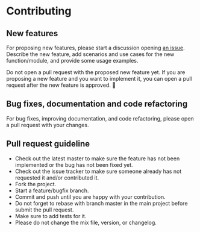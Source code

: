 # Contributing

## New features

For proposing new features, please start a discussion opening [an issue](https://github.com/viodotcom/swagger-markdown/issues).
Describe the new feature, add scenarios and use cases for the new function/module, and provide
some usage examples.

Do not open a pull request with the proposed new feature yet. If you are proposing a new feature
and you want to implement it, you can open a pull request after the new feature is approved. :slightly_smiling_face:

## Bug fixes, documentation and code refactoring

For bug fixes, improving documentation, and code refactoring, please open a pull request with your
changes.

## Pull request guideline

- Check out the latest master to make sure the feature has not been implemented or the bug has not been fixed yet.
- Check out the issue tracker to make sure someone already has not requested it and/or contributed it.
- Fork the project.
- Start a feature/bugfix branch.
- Commit and push until you are happy with your contribution.
- Do not forget to rebase with branch master in the main project before submit the pull request.
- Make sure to add tests for it.
- Please do not change the mix file, version, or changelog.
